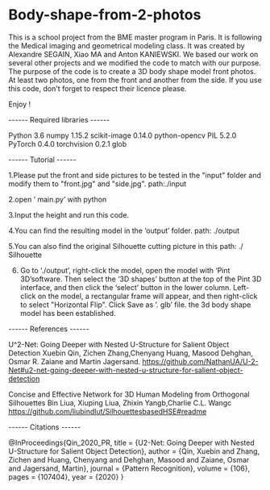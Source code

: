 # Body-shape-from-2-photos

This is a school project from the BME master program in Paris. It is following the Medical imaging and geometrical modeling class. It was created by Alexandre SEGAIN, Xiao MA and Anton KANIEWSKI. We based our work on several other projects and we modified the code to match with our purpose. The purpose of the code is to create a 3D body shape model front photos. At least two photos, one from the front and another from the side.
If you use this code, don't forget to respect their licence please.

Enjoy !

------ Required libraries ------

Python 3.6 
numpy 1.15.2 
scikit-image 0.14.0 
python-opencv PIL 5.2.0 
PyTorch 0.4.0 
torchvision 0.2.1 glob

------ Tutorial ------

1.Please put the front and side pictures to be tested in the "input" folder and modify them to "front.jpg" and "side.jpg".     path:./input

2.open ’ main.py’  with python  

3.Input the height and run this code.

4.You can find the resulting model in the ‘output’ folder. path: ./output

5.You can also find the original Silhouette cutting picture in this path:   ./ Silhouette

6. Go to ‘./output’, right-click the model, open the model with ‘Pint 3D’software. Then select the ‘3D shapes’ button at the top of the Pint 3D interface, and then click the ‘select’ button in the lower column. Left-click on the model, a rectangular frame will appear, and then right-click to select "Horizontal Flip". Click Save as ’. glb’ file. the 3d body shape model has been established.


------ References ------

U^2-Net: Going Deeper with Nested U-Structure for Salient Object Detection Xuebin Qin, Zichen Zhang,Chenyang Huang, Masood Dehghan, Osmar R. Zaiane and Martin Jagersand. https://github.com/NathanUA/U-2-Net#u2-net-going-deeper-with-nested-u-structure-for-salient-object-detection

Concise and Effective Network for 3D Human Modeling from Orthogonal Silhouettes Bin Liua, Xiuping Liua, Zhixin Yangb,Charlie C.L. Wangc https://github.com/liubindlut/SilhouettesbasedHSE#readme

------ Citations ------

@InProceedings{Qin_2020_PR, title = {U2-Net: Going Deeper with Nested U-Structure for Salient Object Detection}, author = {Qin, Xuebin and Zhang, Zichen and Huang, Chenyang and Dehghan, Masood and Zaiane, Osmar and Jagersand, Martin}, journal = {Pattern Recognition}, volume = {106}, pages = {107404}, year = {2020} }
